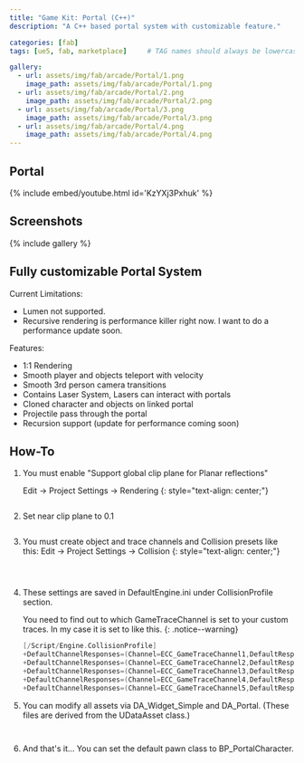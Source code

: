 ```yaml
---
title: "Game Kit: Portal (C++)"
description: "A C++ based portal system with customizable feature."

categories: [fab]
tags: [ue5, fab, marketplace]     # TAG names should always be lowercase

gallery:
  - url: assets/img/fab/arcade/Portal/1.png
    image_path: assets/img/fab/arcade/Portal/1.png
  - url: assets/img/fab/arcade/Portal/2.png
    image_path: assets/img/fab/arcade/Portal/2.png
  - url: assets/img/fab/arcade/Portal/3.png
    image_path: assets/img/fab/arcade/Portal/3.png
  - url: assets/img/fab/arcade/Portal/4.png
    image_path: assets/img/fab/arcade/Portal/4.png
---
```


## Portal

{% include embed/youtube.html id='KzYXj3Pxhuk' %}

## Screenshots

{% include gallery %}

## Fully customizable Portal System

Current Limitations:
* Lumen not supported.
* Recursive rendering is performance killer right now. I want to do a performance update soon.

Features:
* 1:1 Rendering
* Smooth player and objects teleport with velocity
* Smooth 3rd person camera transitions
* Contains Laser System, Lasers can interact with portals
* Cloned character and objects on linked portal
* Projectile pass through the portal
* Recursion support (update for performance coming soon)

## How-To

1.  You must enable "Support global clip plane for Planar reflections"

    Edit -> Project Settings -> Rendering
    {: style="text-align: center;"}

    <figure style="width: 900px" class="align-center" style="text-align: center;">
      <a href="/assets/img/fab/Portal/T/1.png"><img src="{{ site.url }}{{ site.baseurl }}/assets/img/fab/Portal/T/1.png" alt=""></a>
    </figure> 

2.  Set near clip plane to 0.1

    <figure class="align-center" style="text-align: center;">
        <a href="/assets/img/fab/Portal/T/2.png"><img src="{{ site.url }}{{ site.baseurl }}/assets/img/fab/Portal/T/2.png" alt=""></a>
    </figure>

3.  You must create object and trace channels and Collision presets like this:
    Edit -> Project Settings -> Collision
    {: style="text-align: center;"}

    <figure style="width: 300px" class="align-center" style="text-align: center;">
      <a href="/assets/img/fab/Portal/T/3.png"><img src="{{ site.url }}{{ site.baseurl }}/assets/img/fab/Portal/T/3.png" alt=""></a>
    </figure>

    <figure style="width: 300px" class="align-center" style="text-align: center;">
      <a href="/assets/img/fab/Portal/T/4.png"><img src="{{ site.url }}{{ site.baseurl }}/assets/img/fab/Portal/T/4.png" alt=""></a>
    </figure> 
    
    <figure style="width: 300px" class="align-center" style="text-align: center;">
      <a href="/assets/img/fab/Portal/T/5.png"><img src="{{ site.url }}{{ site.baseurl }}/assets/img/fab/Portal/T/4.png" alt=""></a>
    </figure> 

4.  These settings are saved in DefaultEngine.ini under CollisionProfile section.

    You need to find out to which GameTraceChannel is set to your custom traces. In my case it is set to like this.
    {: .notice--warning}

    ```cpp
    [/Script/Engine.CollisionProfile]
    +DefaultChannelResponses=(Channel=ECC_GameTraceChannel1,DefaultResponse=ECR_Block,bTraceType=True,bStaticObject=False,Name="LaserTrace")
    +DefaultChannelResponses=(Channel=ECC_GameTraceChannel2,DefaultResponse=ECR_Ignore,bTraceType=True,bStaticObject=False,Name="PortalTrace")
    +DefaultChannelResponses=(Channel=ECC_GameTraceChannel3,DefaultResponse=ECR_Block,bTraceType=False,bStaticObject=False,Name="PortalWall")
    +DefaultChannelResponses=(Channel=ECC_GameTraceChannel4,DefaultResponse=ECR_Block,bTraceType=False,bStaticObject=False,Name="PortalActor")
    +DefaultChannelResponses=(Channel=ECC_GameTraceChannel5,DefaultResponse=ECR_Block,bTraceType=False,bStaticObject=False,Name="Projectile")    
    ```
5. You can modify all assets via DA_Widget_Simple and DA_Portal. (These files are derived from the UDataAsset class.)
    <figure style="width: 800px" class="align-center" style="text-align: center;">
      <a href="/assets/img/fab/Portal/T/6.png"><img src="{{ site.url }}{{ site.baseurl }}/assets/img/fab/Portal/T/6.png" alt=""></a>
    </figure> 

    <figure style="width: 800px" class="align-center" style="text-align: center;">
      <a href="/assets/img/fab/Portal/T/7.png"><img src="{{ site.url }}{{ site.baseurl }}/assets/img/fab/Portal/T/7.png" alt=""></a>
    </figure> 

6. And that's it... You can set the default pawn class to BP_PortalCharacter.
    <figure style="width: 800px" class="align-center" style="text-align: center;">
      <a href="/assets/img/fab/Portal/T/8.png"><img src="{{ site.url }}{{ site.baseurl }}/assets/img/fab/Portal/T/8.png" alt=""></a>
    </figure> 
